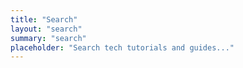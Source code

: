 ```yaml
---
title: "Search"
layout: "search"
summary: "search"
placeholder: "Search tech tutorials and guides..."
---
```


